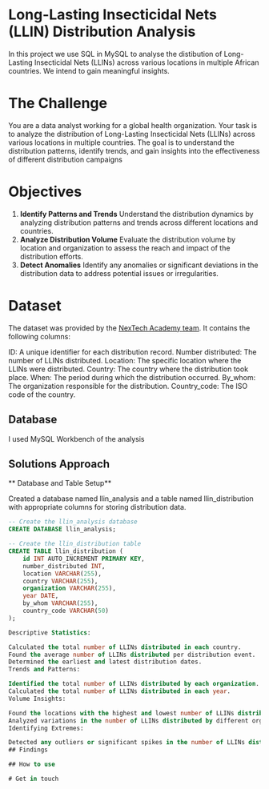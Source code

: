 # Long-Lasting Insecticidal Nets (LLIN) Distribution Analysis
In this project we use SQL in MySQL to analyse the distibution of Long-Lasting Insecticidal Nets (LLINs) across various locations in multiple  African countries.
We intend to gain meaningful insights.
# The Challenge

You are a data analyst working for a global health organization. Your task is to analyze the distribution of Long-Lasting Insecticidal Nets (LLINs) across various locations in multiple countries. The goal is to understand the distribution patterns, identify trends, and gain insights into the effectiveness of different distribution campaigns

# Objectives
1. **Identify Patterns and Trends** Understand the distribution dynamics by analyzing distribution patterns and trends across different locations and countries.
2. **Analyze Distribution Volume** Evaluate the distribution volume by location and organization to assess the reach and impact of the distribution efforts.
3. **Detect Anomalies** Identify any anomalies or significant deviations in the distribution data to address potential issues or irregularities.


# Dataset
The dataset was provided by the [NexTech Academy team](https://github.com/NexTech-Ac/data-analysis-bootcamp-2024/blob/main/assignments/sql-assignment/README.md). It contains the following columns:

ID: A unique identifier for each distribution record.
Number distributed: The number of LLINs distributed.
Location: The specific location where the LLINs were distributed.
Country: The country where the distribution took place.
When: The period during which the distribution occurred.
By_whom: The organization responsible for the distribution.
Country_code: The ISO code of the country.

## Database
I used MySQL Workbench of the analysis

## Solutions Approach
** Database and Table Setup**

Created a database named llin_analysis and a table named llin_distribution with appropriate columns for storing distribution data.
```sql
-- Create the llin_analysis database
CREATE DATABASE llin_analysis;

-- Create the llin_distribution table
CREATE TABLE llin_distribution (
    id INT AUTO_INCREMENT PRIMARY KEY,
    number_distributed INT,
    location VARCHAR(255),
    country VARCHAR(255),
    organization VARCHAR(255),
    year DATE,
    by_whom VARCHAR(255),
    country_code VARCHAR(50)
); 

Descriptive Statistics:

Calculated the total number of LLINs distributed in each country.
Found the average number of LLINs distributed per distribution event.
Determined the earliest and latest distribution dates.
Trends and Patterns:

Identified the total number of LLINs distributed by each organization.
Calculated the total number of LLINs distributed in each year.
Volume Insights:

Found the locations with the highest and lowest number of LLINs distributed.
Analyzed variations in the number of LLINs distributed by different organizations.
Identifying Extremes:

Detected any outliers or significant spikes in the number of LLINs distributed in specific locations or periods.
## Findings

## How to use

# Get in touch
